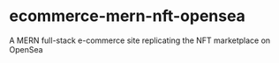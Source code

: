 # ecommerce-mern-nft-opensea
A MERN full-stack e-commerce site replicating the NFT marketplace on OpenSea
